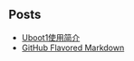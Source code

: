 ## Posts
- [Uboot1使用简介](Uboot1使用简介)
- [GitHub Flavored Markdown](https://guides.github.com/features/mastering-markdown)
